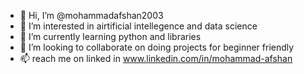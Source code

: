 - 👋 Hi, I’m @mohammadafshan2003
- 👀 I’m interested in airtificial intellegence and data science
- 🌱 I’m currently learning python and libraries
- 💞️ I’m looking to collaborate on doing projects for beginner friendly
- 📫 reach me on linked in www.linkedin.com/in/mohammad-afshan




<!---
mohammadafshan2003/mohammadafshan2003 is a ✨ special ✨ repository because its `README.md` (this file) appears on your GitHub profile.
You can click the Preview link to take a look at your changes.
--->
